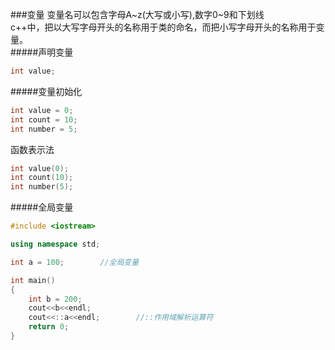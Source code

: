 ###变量
变量名可以包含字母A~z(大写或小写),数字0~9和下划线       
c++中，把以大写字母开头的名称用于类的命名，而把小写字母开头的名称用于变量。     
#####声明变量
```cpp
int value;
```
#####变量初始化
```cpp
int value = 0;
int count = 10;
int number = 5;
```
函数表示法
```cpp
int value(0);
int count(10);
int number(5);
```
#####全局变量
```cpp
#include <iostream>

using namespace std;

int a = 100;		//全局变量

int main()
{
	int b = 200;
	cout<<b<<endl;
	cout<<::a<<endl;		//::作用域解析运算符
	return 0;
}
```
